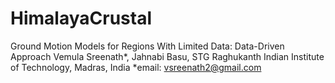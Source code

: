 # HimalayaCrustal
Ground Motion Models for Regions With Limited Data: Data-Driven Approach
Vemula Sreenath*, Jahnabi Basu, STG Raghukanth 
Indian Institute of Technology, Madras, India
*email: vsreenath2@gmail.com
